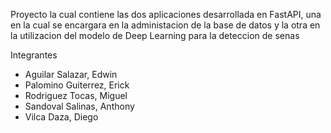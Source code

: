 Proyecto la cual contiene las dos aplicaciones desarrollada en FastAPI, una en la cual se encargara en la administacion de la base de datos y la otra en la utilizacion del modelo de Deep Learning para la deteccion de senas

Integrantes

* Aguilar Salazar, Edwin
* Palomino Guiterrez, Erick
* Rodriguez Tocas, Miguel
* Sandoval Salinas, Anthony
* Vilca Daza, Diego
